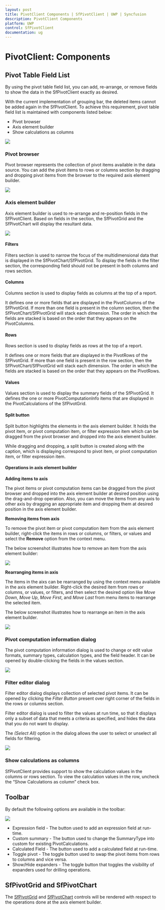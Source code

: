 ```yaml
---
layout: post
title: PivotClient Components | SfPivotClient | UWP | Syncfusion
description: PivotClient Components
platform: UWP
control: SfPivotClient
documentation: ug
---
```


# PivotClient: Components

## Pivot Table Field List

By using the pivot table field list, you can add, re-arrange, or remove fields to show the data in the SfPivotClient exactly as desired.

With the current implementation of grouping bar, the deleted items cannot be added again in the SfPivotClient. To achieve this requirement, pivot
table field list is maintained with components listed below:

* Pivot browser
* Axis element builder
* Show calculations as columns

![](PivotClient-Components_images/PivotTable-Field-List_image5.png)

### Pivot browser

Pivot browser represents the collection of pivot items available in the data source. You can add the pivot items to rows or columns section by dragging and dropping pivot items from the browser to the required axis element builder.

![](PivotClient-Components_images/PivotTable-Field-List_image1.png)

### Axis element builder

Axis element builder is used to re-arrange and re-position fields in the SfPivotClient. Based on fields in the section, the SfPivotGrid and the SfPivotChart will display the resultant data.

![](PivotClient-Components_images/PivotTable-Field-List_image2.png)

#### Filters

Filters section is used to narrow the focus of the multidimensional data that is displayed in the SfPivotChart/SfPivotGrid. To display the fields in the filter section, the corresponding field should not be present in both columns and rows section.

#### Columns

Columns section is used to display fields as columns at the top of a report.

It defines one or more fields that are displayed in the PivotColumns of the SfPivotGrid. If more than one field is present in the column section, then the SfPivotChart/SfPivotGrid will stack each dimension. The order in which the fields are stacked is based on the order that they appears on the PivotColumns.

#### Rows

Rows section is used to display fields as rows at the top of a report.

It defines one or more fields that are displayed in the PivotRows of the SfPivotGrid. If more than one field is present in the row section, then the SfPivotChart/SfPivotGrid will stack each dimension. The order in which the fields are stacked is based on the order that they appears on the PivotRows.

#### Values

Values section is used to display the summary fields of the SfPivotGrid. It defines the one or more PivotComputationInfo items that are displayed in the PivotCalculations of the SfPivotGrid.

#### Split button

Split button highlights the elements in the axis element builder. It holds the pivot item, or pivot computation item, or filter expression item which can be dragged from the pivot browser and dropped into the axis element builder.

While dragging and dropping, a split button is created along with the caption, which is displaying correspond to pivot item, or pivot computation item, or filter expression item.

#### Operations in axis element builder

**Adding items to axis**

The pivot items or pivot computation items can be dragged from the pivot browser and dropped into the axis element builder at desired position using the drag-and-drop operation. Also, you can move the items from any axis to other axis by dragging an appropriate item and dropping them at desired position in the axis element builder.

**Removing items from axis**

To remove the pivot item or pivot computation item from the axis element builder, right-click the items in rows or columns, or filters, or values and select the **Remove** option from the context menu.

The below screenshot illustrates how to remove an item from the axis element builder:

![](PivotClient-Components_images/PivotTable-Field-List_image3.png)

**Rearranging items in axis**

The items in the aixs can be rearranged by using the context menu available in the axis element builder. Right-click the desired item from rows or columns, or values, or filters, and then select the desired option like *Move Down*, *Move Up*, *Move First*, and *Move Last*  from menu items to rearrange the selected item.

The below screenshot illustrates how to rearrange an item in the axis element builder.

![](PivotClient-Components_images/PivotTable-Field-List_image4.png)

### Pivot computation information dialog

The pivot computation information dialog is used to change or edit value formats, summary types, calculation types, and the field header. It can be opened by double-clicking the fields in the values section.

![](PivotClient-Components_images/pivotComputation_info-image.png)

### Filter editor dialog

Filter editor dialog displays collection of selected pivot items. It can be opened by clicking the *Filter Button* present over right corner of the fields in the rows or columns section.

Filter editor dialog is used to filter the values at run time, so that it displays only a subset of data that meets a criteria as specified, and hides the data that you do not want to display.

The *(Select All)* option in the dialog allows the user to select or unselect all fields for filtering.

![](PivotClient-Components_images/PivotTable-Field-List_image6.png)

### Show calculations as columns

SfPivotClient provides support to show the calculation values in the columns or rows section. To view the calculation values in the row, uncheck the “Show Calculations as column” check box.

## Toolbar

By default the following options are available in the toolbar:

![](PivotClient-Components_images/Toolbar.png)

* Expression field - The button used to add an expression field at run-time.
* Custom summary - The button used to change the SummaryType into custom for existing PivotCalculations.
* Calculated Field - The button used to add a calculated field at run-time.
* Toggle pivot - The toggle button used to swap the pivot items from rows to columns and vice versa.
* Show/Hide expanders - The toggle button that toggles the visibility of expanders used for drilling operations.

## SfPivotGrid and SfPivotChart

The [SfPivotGrid](http://help.syncfusion.com/uwp/sfpivotgrid/overview/) and [SfPivotChart](http://help.syncfusion.com/uwp/sfpivotchart/overview) controls will be rendered with respect to the operations done at the axis element builder.